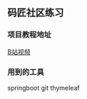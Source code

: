 ## 码匠社区练习

### 项目教程地址
[B站视频](https://www.bilibili.com/video/BV1r4411r7au?p=4)

### 用到的工具
springboot
git
thymeleaf